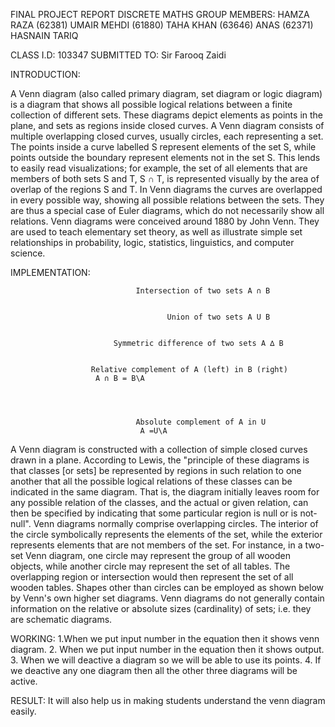
FINAL PROJECT REPORT
DISCRETE MATHS
GROUP MEMBERS:
HAMZA RAZA (62381)
UMAIR MEHDI (61880)
TAHA KHAN (63646)
ANAS (62371)
HASNAIN TARIQ

CLASS I.D: 103347
SUBMITTED TO: Sir Farooq Zaidi






INTRODUCTION:

                              

A Venn diagram (also called primary diagram, set diagram or logic diagram) is a diagram that shows all possible logical relations between a finite collection of different sets. These diagrams depict elements as points in the plane, and sets as regions inside closed curves. A Venn diagram consists of multiple overlapping closed curves, usually circles, each representing a set. The points inside a curve labelled S represent elements of the set S, while points outside the boundary represent elements not in the set S. This lends to easily read visualizations; for example, the set of all elements that are members of both sets S and T, S ∩ T, is represented visually by the area of overlap of the regions S and T. In Venn diagrams the curves are overlapped in every possible way, showing all possible relations between the sets. They are thus a special case of Euler diagrams, which do not necessarily show all relations. Venn diagrams were conceived around 1880 by John Venn. They are used to teach elementary set theory, as well as illustrate simple set relationships in probability, logic, statistics, linguistics, and computer science.


IMPLEMENTATION:

                                  
                                Intersection of two sets A ∩ B

                                    
                                       Union of two sets A U B

                                    
                           Symmetric difference of two sets A ∆ B

                                 
                      Relative complement of A (left) in B (right)
                       A ∩ B = B\A



                                 
                                Absolute complement of A in U
                                 A =U\A
A Venn diagram is constructed with a collection of simple closed curves drawn in a plane. According to Lewis, the "principle of these diagrams is that classes [or sets] be represented by regions in such relation to one another that all the possible logical relations of these classes can be indicated in the same diagram. That is, the diagram initially leaves room for any possible relation of the classes, and the actual or given relation, can then be specified by indicating that some particular region is null or is not-null".
Venn diagrams normally comprise overlapping circles. The interior of the circle symbolically represents the elements of the set, while the exterior represents elements that are not members of the set. For instance, in a two-set Venn diagram, one circle may represent the group of all wooden objects, while another circle may represent the set of all tables. The overlapping region or intersection would then represent the set of all wooden tables. Shapes other than circles can be employed as shown below by Venn's own higher set diagrams. Venn diagrams do not generally contain information on the relative or absolute sizes (cardinality) of sets; i.e. they are schematic diagrams.
 
 
 
WORKING:
1.When we put input number in the equation then it shows venn diagram.
2. When we put input number in the equation then it shows output.
3. When we will deactive a diagram so we will be able to use its points.
4. If we deactive any one diagram then all the other three diagrams will be active.
 
RESULT:
It will also help us in making students understand the venn diagram easily.
